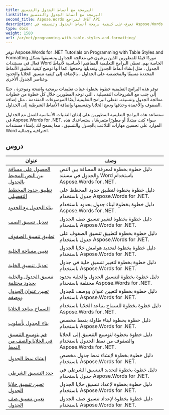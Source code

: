 ```yaml
---
title: البرمجة مع أنماط الجدول والتنسيق
linktitle: البرمجة مع أنماط الجدول والتنسيق
second_title: Aspose.Words لمراجع .NET API
description: تعرف على كيفية برمجة أنماط الجدول وتنسيقه في Aspose.Words for .NET. تعرف على كيفية تطبيق الأنماط المحددة مسبقًا وتخصيص تنسيق الخلية والحدود والمزيد باستخدام البرامج التعليمية خطوة بخطوة وعينة التعليمات البرمجية في C #.
type: docs
weight: 1580
url: /ar/net/programming-with-table-styles-and-formatting/
---
```

توفر Aspose.Words for .NET Tutorials on Programming with Table Styles and Formatting موردًا قيمًا للمطورين الذين يرغبون في معالجة الجداول وتنسيقها بشكل فعال في مستندات Word الخاصة بهم. تغطي البرامج التعليمية المفاهيم الأساسية لأنماط الجدول ، مثل إنشاء أنماط الجدول وتعديلها وحذفها. كما أنها توضح كيفية تطبيق الأنماط المحددة مسبقًا والمخصصة على الجداول ، بالإضافة إلى كيفية تنسيق الخلايا والحدود وعناصر الجدول الأخرى.

توفر هذه البرامج التعليمية خطوة بخطوة عينات تعليمات برمجية واضحة وموجزة ، جنبًا إلى جنب مع الشروحات التفصيلية ، التي توجه المطورين خلال كل خطوة من خطوات معالجة الجدول وتنسيقه. تغطي البرامج التعليمية أيضًا الموضوعات المتقدمة ، مثل إضافة الصفوف والأعمدة وحذفها ودمج الخلايا وتقسيمها وإضافة الأنماط الشرطية إلى الجداول.

ستساعد هذه البرامج التعليمية المطورين على إتقان التقنيات الأساسية للعمل مع الجداول في Aspose.Words for .NET. سواء كنت مبتدئًا أو مطورًا متمرسًا ، ستساعدك هذه الموارد على تحسين مهارات التلاعب بالجدول والتنسيق ، مما يسمح لك بإنشاء مستندات Word احترافية وجمالية.

 ## دروس
| عنوان | وصف |
| --- | --- |
| [الحصول على مسافة بين النص المحيط بالجدول](./get-distance-between-table-surrounding-text/) | دليل خطوة بخطوة لمعرفة المسافة بين النص والجدول في مستند Word باستخدام Aspose.Words for .NET. |
| [تطبيق حدود المخطط التفصيلي](./apply-outline-border/) | دليل خطوة بخطوة لتطبيق حدود المخطط على جدول باستخدام Aspose.Words for .NET. |
| [بناء الجدول مع الحدود](./build-table-with-borders/) | دليل خطوة بخطوة لبناء جدول بحدود باستخدام Aspose.Words for .NET. |
| [تعديل تنسيق الصف](./modify-row-formatting/) | دليل خطوة بخطوة لتغيير تنسيق صف الجدول باستخدام Aspose.Words for .NET. |
| [تطبيق تنسيق الصفوف](./apply-row-formatting/) | دليل خطوة بخطوة لتطبيق تنسيق الصفوف على جدول باستخدام Aspose.Words for .NET. |
| [تعيين مساحة الخلية](./set-cell-padding/) | دليل خطوة بخطوة لتحديد هوامش خلايا الجدول باستخدام Aspose.Words for .NET. |
| [تعديل تنسيق الخلية](./modify-cell-formatting/) | دليل خطوة بخطوة لتغيير تنسيق خلية في جدول باستخدام Aspose.Words for .NET. |
| [تنسيق الجدول والخلية بحدود مختلفة](./format-table-and-cell-with-different-borders/) | دليل خطوة بخطوة لتنسيق الجدول والخلية بحدود مختلفة باستخدام Aspose.Words for .NET. |
| [تعيين عنوان الجدول ووصفه](./set-table-title-and-description/) | دليل خطوة بخطوة لتعيين عنوان ووصف للجدول باستخدام Aspose.Words for .NET. |
| [السماح بتباعد الخلايا](./allow-cell-spacing/) | دليل خطوة بخطوة للسماح بتباعد الخلايا باستخدام Aspose.Words for .NET. |
| [بناء الجدول بأسلوب](./build-table-with-style/) | دليل خطوة بخطوة لبناء طاولة بنمط مخصص باستخدام Aspose.Words for .NET. |
| [قم بتوسيع التنسيق في الخلايا والصف من النمط](./expand-formatting-on-cells-and-row-from-style/) | دليل خطوة بخطوة لتوسيع التنسيق إلى الخلايا والصفوف من نمط الجدول باستخدام Aspose.Words for .NET. |
| [إنشاء نمط الجدول](./create-table-style/) | دليل خطوة بخطوة لإنشاء نمط جدول مخصص باستخدام Aspose.Words for .NET. |
| [حدد التنسيق الشرطي](./define-conditional-formatting/) | دليل خطوة بخطوة لتحديد التنسيق الشرطي في جدول باستخدام Aspose.Words for .NET. |
| [تعيين تنسيق خلايا الجدول](./set-table-cell-formatting/) | دليل خطوة بخطوة لإعداد تنسيق خلايا الجدول باستخدام Aspose.Words for .NET. |
| [تعيين تنسيق صف الجدول](./set-table-row-formatting/) | دليل خطوة بخطوة لإعداد تنسيق صف الجدول باستخدام Aspose.Words for .NET. |